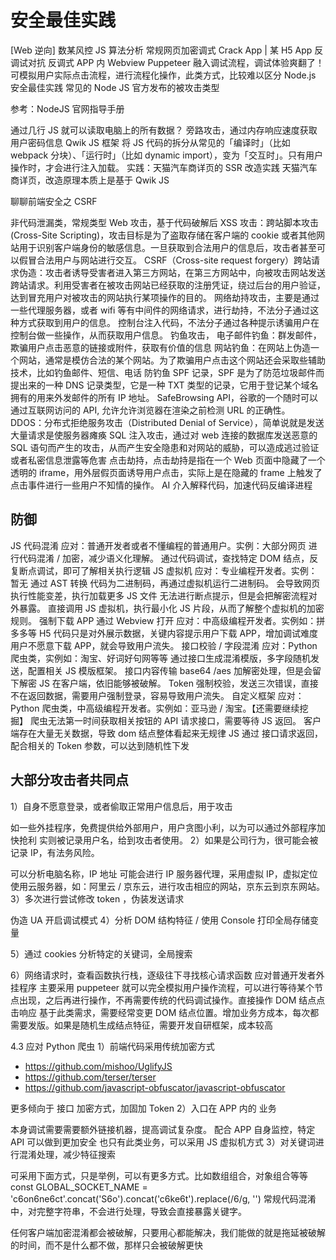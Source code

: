 # 安全最佳实践

[Web 逆向] 数某风控 JS 算法分析 常规网页加密调式
Crack App | 某 H5 App 反调试对抗 反调式 APP 内 Webview
Puppeteer 融入调试流程，调试体验爽翻了！ 可模拟用户实际点击流程，进行流程化操作，此类方式，比较难以区分
Node.js 安全最佳实践 常见的 Node JS 官方发布的被攻击类型

参考：NodeJS 官网指导手册

通过几行 JS 就可以读取电脑上的所有数据？ 旁路攻击，通过内存响应速度获取用户密码信息
Qwik JS 框架 将 JS 代码的拆分从常见的「编译时」（比如 webpack 分块）、「运行时」（比如 dynamic import），变为「交互时」。只有用户操作时，才会进行注入加载。
实践：天猫汽车商详页的 SSR 改造实践 天猫汽车商详页，改造原理本质上是基于 Qwik JS

聊聊前端安全之 CSRF

非代码泄漏类，常规类型 Web 攻击，基于代码破解后
XSS 攻击：跨站脚本攻击 (Cross-Site Scripting)，攻击目标是为了盗取存储在客户端的 cookie 或者其他网站用于识别客户端身份的敏感信息。一旦获取到合法用户的信息后，攻击者甚至可以假冒合法用户与网站进行交互。
CSRF（Cross-site request forgery）跨站请求伪造：攻击者诱导受害者进入第三方网站，在第三方网站中，向被攻击网站发送跨站请求。利用受害者在被攻击网站已经获取的注册凭证，绕过后台的用户验证，达到冒充用户对被攻击的网站执行某项操作的目的。
网络劫持攻击，主要是通过一些代理服务器，或者 wifi 等有中间件的网络请求，进行劫持，不法分子通过这种方式获取到用户的信息。
控制台注入代码，不法分子通过各种提示诱骗用户在控制台做一些操作，从而获取用户信息。
钓鱼攻击，
电子邮件钓鱼：群发邮件，欺骗用户点击恶意的链接或附件，获取有价值的信息
网站钓鱼：在网站上伪造一个网站，通常是模仿合法的某个网站。为了欺骗用户点击这个网站还会采取些辅助技术，比如钓鱼邮件、短信、电话
防钓鱼
SPF 记录，SPF 是为了防范垃圾邮件而提出来的一种 DNS 记录类型，它是一种 TXT 类型的记录，它用于登记某个域名拥有的用来外发邮件的所有 IP 地址。
SafeBrowsing API，谷歌的一个随时可以通过互联网访问的 API, 允许允许浏览器在渲染之前检测 URL 的正确性。
DDOS：分布式拒绝服务攻击（Distributed Denial of Service），简单说就是发送大量请求是使服务器瘫痪
SQL 注入攻击，通过对 web 连接的数据库发送恶意的 SQL 语句而产生的攻击，从而产生安全隐患和对网站的威胁，可以造成逃过验证或者私密信息泄露等危害
点击劫持，点击劫持是指在一个 Web 页面中隐藏了一个透明的 iframe，用外层假页面诱导用户点击，实际上是在隐藏的 frame 上触发了点击事件进行一些用户不知情的操作。
AI 介入解释代码，加速代码反编译进程

## 防御

JS 代码混淆
应对：普通开发者或者不懂编程的普通用户。实例：大部分网页
进行代码混淆 / 加密，减少语义化理解。
通过代码调试，查找特定 DOM 结点，反复断点调试，即可了解相关执行逻辑
JS 虚拟机
应对：专业编程开发者。实例：暂无
通过 AST 转换 代码为二进制码，再通过虚拟机运行二进制码。
会导致网页执行性能变差，执行加载更多 JS 文件
无法进行断点提示，但是会把解密流程对外暴露。
直接调用 JS 虚拟机，执行最小化 JS 片段，从而了解整个虚拟机的加密规则。
强制下载 APP 通过 Webview 打开
应对：中高级编程开发者。实例如：拼多多等
H5 代码只是对外展示数据，关键内容提示用户下载 APP，增加调试难度
用户不愿意下载 APP，就会导致用户流失。
接口校验 / 字段混淆
应对：Python 爬虫类，实例如：淘宝、好词好句网等等
通过接口生成混淆模版，多字段随机发送，配置相关 JS 模版框架。
接口内容传输 base64 /aes 加解密处理，但是会留下解密 JS 在客户端，依旧能够被破解。
Token 强制校验，发送三次错误，直接不在返回数据，需要用户强制登录，容易导致用户流失。
自定义框架
应对：Python 爬虫类，中高级编程开发者。实例如：亚马逊 / 淘宝。【还需要继续挖掘】
爬虫无法第一时间获取相关按钮的 API 请求接口，需要等待 JS 返回。
客户端存在大量无关数据，导致 dom 结点整体看起来无规律
JS 通过 接口请求返回，配合相关的 Token 参数，可以达到随机性下发

## 大部分攻击者共同点

1）自身不愿意登录，或者偷取正常用户信息后，用于攻击

如一些外挂程序，免费提供给外部用户，用户贪图小利，以为可以通过外部程序加快抢利
实则被记录用户名，给到攻击者使用。
2）如果是公司行为，很可能会被记录 IP，有法务风险。

可以分析电脑名称，IP 地址
可能会进行 IP 服务器代理，采用虚拟 IP，虚拟定位
使用云服务器，如：阿里云 / 京东云，进行攻击相应的网站，京东云到京东网站。
3）多次进行尝试修改 token ，伪装发送请求

伪造 UA
开启调试模式
4）分析 DOM 结构特征 / 使用 Console 打印全局存储变量

5）通过 cookies 分析特定的关键词，全局搜索

6）网络请求时，查看函数执行栈，逐级往下寻找核心请求函数
应对普通开发者外挂程序
主要采用 puppeteer 就可以完全模拟用户操作流程，可以进行等待某个节点出现，之后再进行操作，不再需要传统的代码调试操作。直接操作 DOM 结点点击响应
基于此类需求，需要经常变更 DOM 结点位置。增加业务方成本，每次都需要发版。如果是随机生成结点特征，需要开发自研框架，成本较高

4.3 应对 Python 爬虫
1）前端代码采用传统加密方式

- <https://github.com/mishoo/UglifyJS>
- <https://github.com/terser/terser>
- <https://github.com/javascript-obfuscator/javascript-obfuscator>

更多倾向于 接口 加密方式，加固加 Token
2）入口在 APP 内的 业务

本身调试需要需要额外链接机器，提高调试复杂度。
配合 APP 自身监控，特定 API 可以做到更加安全
也只有此类业务，可以采用 JS 虚拟机方式
3）对关键词进行混淆处理，减少特征搜索

可采用下面方式，只是举例，可以有更多方式。比如数组组合，对象组合等等
const GLOBAL_SOCKET_NAME = 'c6on6ne6ct'.concat('S6o').concat('c6ke6t').replace(/6/g, '')
常规代码混淆中，对完整字符串，不会进行处理，导致会直接暴露关键字。
 
任何客户端加密混淆都会被破解，只要用心都能解决，我们能做的就是拖延被破解的时间，而不是什么都不做，那样只会被破解更快

